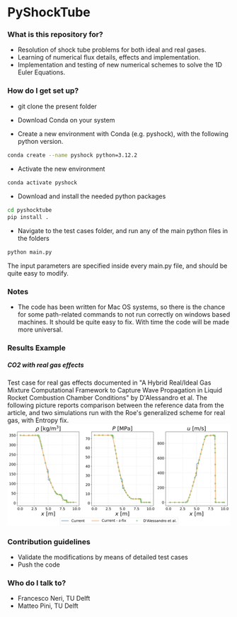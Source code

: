 # PyShockTube #

### What is this repository for? ###

* Resolution of shock tube problems for both ideal and real gases.
* Learning of numerical flux details, effects and implementation.
* Implementation and testing of new numerical schemes to solve the 1D Euler Equations.


### How do I get set up? ###

* git clone the present folder

* Download Conda on your system

* Create a new environment with Conda (e.g. pyshock), with the following python version.
```bash
conda create --name pyshock python=3.12.2
```

* Activate the new environment
```bash
conda activate pyshock
```

* Download and install the needed python packages
```bash
cd pyshocktube
pip install .
```

* Navigate to the test cases folder, and run any of the main python files in the folders
```bash
python main.py
```

The input parameters are specified inside every main.py file, and should be quite easy to modify.

### Notes ###
* The code has been written for Mac OS systems, so there is the chance for some path-related commands to not run correctly
on windows based machines. It should be quite easy to fix. With time the code will be made more universal.

### Results Example ###

##### CO2 with real gas effects #####
Test case for real gas effects documented in "A Hybrid Real/Ideal Gas Mixture Computational Framework to Capture Wave Propagation in Liquid Rocket Combustion Chamber Conditions" by D'Alessandro et al.
The following picture reports comparison between the reference data from the article, and two simulations run with the
Roe's generalized scheme for real gas, with Entropy fix.
![Description of image](images/co2_validation.png)

### Contribution guidelines ###

* Validate the modifications by means of detailed test cases
* Push the code

### Who do I talk to? ###

* Francesco Neri, TU Delft
* Matteo Pini, TU Delft